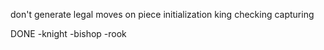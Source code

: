don't generate legal moves on piece initialization
king checking
capturing


DONE
-knight
-bishop
-rook
